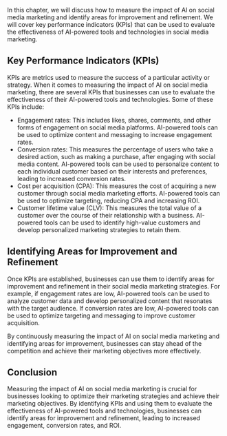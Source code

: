 
In this chapter, we will discuss how to measure the impact of AI on social media marketing and identify areas for improvement and refinement. We will cover key performance indicators (KPIs) that can be used to evaluate the effectiveness of AI-powered tools and technologies in social media marketing.

Key Performance Indicators (KPIs)
---------------------------------

KPIs are metrics used to measure the success of a particular activity or strategy. When it comes to measuring the impact of AI on social media marketing, there are several KPIs that businesses can use to evaluate the effectiveness of their AI-powered tools and technologies. Some of these KPIs include:

* Engagement rates: This includes likes, shares, comments, and other forms of engagement on social media platforms. AI-powered tools can be used to optimize content and messaging to increase engagement rates.
* Conversion rates: This measures the percentage of users who take a desired action, such as making a purchase, after engaging with social media content. AI-powered tools can be used to personalize content to each individual customer based on their interests and preferences, leading to increased conversion rates.
* Cost per acquisition (CPA): This measures the cost of acquiring a new customer through social media marketing efforts. AI-powered tools can be used to optimize targeting, reducing CPA and increasing ROI.
* Customer lifetime value (CLV): This measures the total value of a customer over the course of their relationship with a business. AI-powered tools can be used to identify high-value customers and develop personalized marketing strategies to retain them.

Identifying Areas for Improvement and Refinement
------------------------------------------------

Once KPIs are established, businesses can use them to identify areas for improvement and refinement in their social media marketing strategies. For example, if engagement rates are low, AI-powered tools can be used to analyze customer data and develop personalized content that resonates with the target audience. If conversion rates are low, AI-powered tools can be used to optimize targeting and messaging to improve customer acquisition.

By continuously measuring the impact of AI on social media marketing and identifying areas for improvement, businesses can stay ahead of the competition and achieve their marketing objectives more effectively.

Conclusion
----------

Measuring the impact of AI on social media marketing is crucial for businesses looking to optimize their marketing strategies and achieve their marketing objectives. By identifying KPIs and using them to evaluate the effectiveness of AI-powered tools and technologies, businesses can identify areas for improvement and refinement, leading to increased engagement, conversion rates, and ROI.
